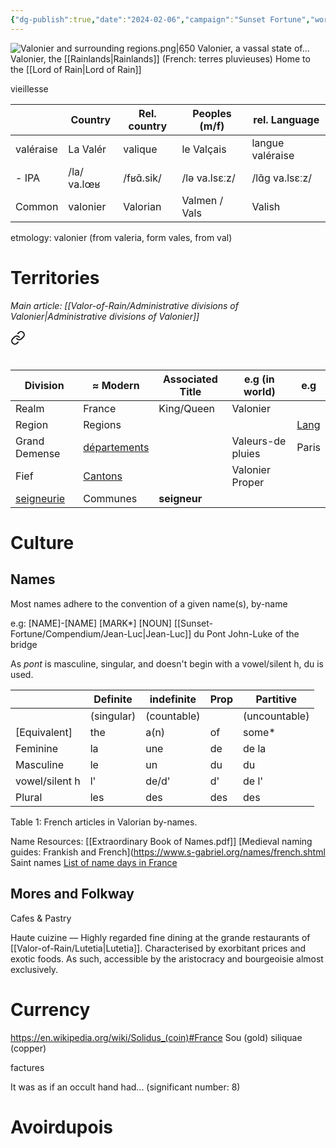 ```yaml
---
{"dg-publish":true,"date":"2024-02-06","campaign":"Sunset Fortune","world":"Tor","type":"location","tags":["location","sf","VoR","Valonier"],"icon":"FasLocationDot","permalink":"/valor-of-rain/valonier/","dgPassFrontmatter":true,"created":"2024-02-06T17:51:08.996+10:30","updated":"2024-10-25T15:27:46.461+10:30"}
---
```


![Valonier and surrounding regions.png|650](/img/user/Valor-of-Rain/Assets/Valonier%20and%20surrounding%20regions.png)
Valonier, a vassal state of...
Valonier, the [[Rainlands\|Rainlands]] (French: terres pluvieuses)
Home to the [[Lord of Rain\|Lord of Rain]]

vieillesse

|           | Country     | Rel. country | Peoples (m/f) | rel. Language    |
| --------- | ----------- | ------------ | ------------- | ---------------- |
| valéraise | La Valér    | valique      | le Valçais    | langue valéraise |
| - IPA     | /la/ va.lœʁ | /fʁɑ̃.sik/   | /lə va.lsɛːz/ | /lɑ̃ɡ va.lsɛːz/  |
| Common    | valonier    | Valorian     | Valmen / Vals | Valish           |
etmology: valonier (from valeria, form vales, from val)

# Territories 
*Main article: [[Valor-of-Rain/Administrative divisions of Valonier\|Administrative divisions of Valonier]]*

<div class="transclusion internal-embed is-loaded"><a class="markdown-embed-link" href="/valor-of-rain/administrative-divisions-of-valonier/#introduction" aria-label="Open link"><svg xmlns="http://www.w3.org/2000/svg" width="24" height="24" viewBox="0 0 24 24" fill="none" stroke="currentColor" stroke-width="2" stroke-linecap="round" stroke-linejoin="round" class="svg-icon lucide-link"><path d="M10 13a5 5 0 0 0 7.54.54l3-3a5 5 0 0 0-7.07-7.07l-1.72 1.71"></path><path d="M14 11a5 5 0 0 0-7.54-.54l-3 3a5 5 0 0 0 7.07 7.07l1.71-1.71"></path></svg></a><div class="markdown-embed">



# 
 
| Division                                                             | ≈ Modern                                                            | Associated Title | e.g (in world)    | e.g                                                      |
| -------------------------------------------------------------------- | ------------------------------------------------------------------- | ---------------- | ----------------- | -------------------------------------------------------- |
| Realm                                                                | France                                                              | King/Queen       | Valonier          |                                                          |
| Region                                                               | Regions                                                             |                  |                   | [Lang](https://en.wikipedia.org/wiki/County_of_Toulouse) |
| Grand Demense                                                        | [départements](https://en.wikipedia.org/wiki/Departments_of_France) |                  | Valeurs-de pluies | Paris                                                    |
| Fief                                                                 | [Cantons](https://en.wikipedia.org/wiki/Cantons_of_France)          |                  | Valonier Proper   |                                                          |
| [seigneurie](https://en.wikipedia.org/wiki/Manorialism#The_seigneur) | Communes                                                            | **seigneur**     |                   |                                                          |


</div></div>



# Culture
## Names
Most names adhere to the convention of a given name(s), by-name

e.g: \[NAME]-\[NAME] \[MARK*] \[NOUN]
	[[Sunset-Fortune/Compendium/Jean-Luc\|Jean-Luc]] du Pont
	John-Luke of the bridge

As *pont* is masculine, singular, and doesn't begin with a vowel/silent h, du is used.

|                | Definite   | indefinite  | Prop | Partitive     |
| -------------- | ---------- | ----------- | ---- | ------------- |
|                | (singular) | (countable) |      | (uncountable) |
| \[Equivalent]  | the        | a(n)        | of   | some*         |
| Feminine       | la         | une         | de   | de la         |
| Masculine      | le         | un          | du   | du            |
| vowel/silent h | l'         | de/d'       | d'   | de l'         |
| Plural         | les        | des         | des  | des           |
Table 1: French articles in Valorian by-names.

Name Resources:
[[Extraordinary Book of Names.pdf]]
[Medieval naming guides: Frankish and French](https://www.s-gabriel.org/names/french.shtml
Saint names [List of name days in France](https://en.wikipedia.org/wiki/List_of_name_days_in_France)

## Mores and Folkway
Cafes & Pastry

Haute cuizine — Highly regarded fine dining at the grande restaurants of [[Valor-of-Rain/Lutetia\|Lutetia]].  Characterised by exorbitant prices and exotic foods.  As such, accessible by the aristocracy and bourgeoisie almost exclusively.
# Currency
https://en.wikipedia.org/wiki/Solidus_(coin)#France
Sou (gold)
siliquae (copper)

factures

It was as if an occult hand had... (significant number: 8)

# Avoirdupois